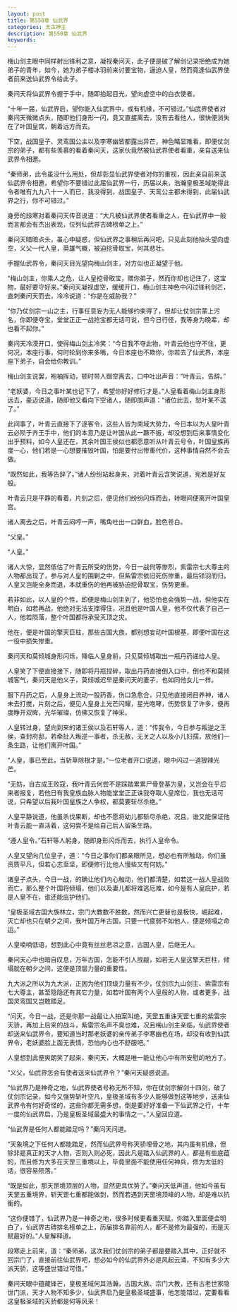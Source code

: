 ```yaml
---
layout: post
title: 第550章 仙武界
categories: 太古神王
description: 第550章 仙武界
keywords:
---
```


梅山剑主眼中同样射出锋利之意，凝视秦问天，此子便是破了解剑记录拒绝成为她弟子的青年，如今，她为弟子楼冰羽前来讨要宝物，逼迫人皇，然而竟逢仙武界使者前来送仙武界令给此子。

秦问天将仙武界令握于手中，随即抬起目光，望向虚空中的白衣使者。

“十年一届，仙武界启，望你能入仙武界中，或有机缘，不可错过。”仙武界使者对秦问天微微点头，随即他们身形一闪，竟又直接离去，没有去看他人，很快便消失在了叶国皇宫，朝着远方而去。

下空，战国皇子、灵鸾国公主以及李寒幽皆都露出异芒，神色略显难看，即便仗剑宗的弟子，都有些羡慕的看着秦问天，这家伙竟然被仙武界使者看重，亲自送来仙武界令相邀。

“秦师弟，此令虽没什么用处，但却彰显仙武界使者对你的重视，因此亲自前来送仙武界令相邀，希望你不要错过此届仙武界一行，历届以来，浩瀚皇极圣域能得此令者唯有九九八十一人而已，我没得到，战国皇子、天鸾公主都未得到，此届仙武界之行，你不可错过。”

身旁的段寒对着秦问天传音说道：“大凡被仙武界使者看重之人，在仙武界中一般而言都会有杰出表现，位列仙武界古碑榜单之上。”

秦问天暗暗点头，虽心中疑惑，但仙武界之事稍后再问吧，只见此刻他抬头望向虚空，义父一代人皇，英雄气概，被迫挖骨取宝，何其悲壮。

手握仙武界令，秦问天目光望向梅山剑主，对方似也正凝望于他。

“梅山剑主，你乘人之危，让人皇挖骨取宝，赠你弟子，然而你却也记住了，这宝物，最好要守好来。”秦问天凝视虚空，缓缓开口，梅山剑主神色中闪过锋利剑芒，直刺秦问天而去，冷冷说道：“你是在威胁我？”

“你乃仗剑宗一山之主，行事任意妄为无人能够约束得了，但却让仗剑宗蒙上污名，你即便夺宝，堂堂正正一战抢宝都无话可说，但今日行径，我等身为晚辈，却也看不起你。”

秦问天冷漠开口，使得梅山剑主冷笑：“今日我不夺此物，叶青云他也守不住，更何况，本座行事，何时轮到你来多嘴，今日本座也不欺你，你若去了仙武界，本座座下弟子，自会给你教训。”

梅山剑主说罢，袍袖挥动，顿时带人御空离去，口中吐出声音：“叶青云，告辞。”

“老妖婆，今日之事叶某也记下了，希望你好好修行才是。”人皇看着梅山剑主身形远去，豪迈说道，随即他又看向下空诸人，随即朗声道：“诸位此去，恕叶某不送了。”

此间事了，叶青云直接下了逐客令，这些人皆为南域大势力，今日本以为人皇叶青云必陨于齐王手中，他们的本意乃是让叶国从此一蹶不振，却没想到后来事情变化出乎预料，如今人皇还在，其余叶国王侯似也都愿意听从叶青云号令，叶国皇族再度一心，他们若是一心想要摧毁叶国，怕是要付出惨重代价，这种事情自然不会去做。

“既然如此，我等告辞了。”诸人纷纷站起身来，对着叶青云含笑说道，宛若是好友般。

叶青云只是平静的看着，片刻之后，便见他们纷纷闪烁而去，转眼间便离开叶国皇宫。

诸人离去之后，叶青云闷哼一声，嘴角吐出一口鲜血，脸色苍白。

“父皇。”

“人皇。”

诸人大惊，显然低估了叶青云所受的伤势，今日一战何等惨烈，紫雷宗七大尊主的人物都出现了，参与对人皇的围剿之中，但紫雷宗依旧死伤惨重，最后铩羽而归，人皇又岂能全身而退，本就重伤的他再被胁迫挖骨取宝，伤势更重。

若非如此，以人皇的个性，即便是梅山剑主到了，他恐怕也会强势一战，但他实在明白，如若再战，他绝对无法支撑得住，况且他是叶国人皇，他不仅代表了自己一人，他若陨落，整个叶国都将承受灭顶之灾。

他在，便是叶国的擎天巨柱，那些古国大族，都别想妄动叶国根基，即便叶国在这一役中损失惨重。

秦问天和莫倾城身形闪烁，降临人皇身前，只见莫倾城取出一瓶丹药递给人皇。

人皇笑了下便直接接下，随即将丹瓶捏碎，取出丹药直接倒入口中，倒也不和莫倾城客气，秦问天是他义子，莫倾城迟早是秦问天的妻子，也如同他女儿一样。

服下丹药之后，人皇身上流动一股药香，伤口急愈合，只见他直接闭目养神，诸人未去打搅，片刻之后，便见人皇身上光芒闪耀，星光咆哮，伤势恢复了许多，便再度睁开双眸，光华璀璨，仿佛又恢复了神采。

人皇转过身，望向到来的诸王侯以及石轩等人，道：“传我令，今日参与叛逆之王侯，查封府邸，若牵扯入叛逆一事者，杀无赦，无关之人以及小儿妇孺，放他们一条生路，让他们离开叶国。”

“人皇，事已至此，当斩草除根才是。”一位老者开口说道，眼中闪过一道狠辣光芒。

“无妨，自古成王败寇，我叶青云何尝不是踩踏累累尸骨登基为皇，又岂会在乎后来者报复，若他日有我皇族血脉人物能堂堂正正诛我夺取人皇席位，我也无话可说，只希望以后我叶国皇族之人争权，都莫要斩尽杀绝。”

人皇平静说道，他虽杀伐果断，却也不愿将幼儿都斩尽杀绝，况且，谁又能保证他叶青云能一直活着，这何尝不是给自己后人留条生路。

“遵人皇令。”石轩等人躬身，随即身形闪烁而去，执行人皇命令。

人皇又望向几位皇子，道：“今日之事你们都亲眼所见，想必也有所触动，你们虽资质平凡，但若心志至坚，即便修行比他人慢些又有何妨。”

诸皇子点头，今日一战，的确让他们内心触动，他们都清楚，如若这一战人皇战败而亡，那么整个叶国将倾塌，他们以及妻儿都将难逃厄难，如今是有人皇庇护，若是人皇不在，谁还能庇护他们。

“皇极圣域古国大族林立，宗门大教数不胜数，然而兴亡更替也是极快，崛起难，灭亡却也只在朝夕之间，我叶国万年古国，只要一代疲弱不如他人，便是倾塌之命运。”

人皇喃喃低语，想到此心中竟有丝丝悲凉之意，古国人皇，后继无人。

秦问天心中也暗自叹息，万年古国，怎能不引人觊觎，如若无人皇这擎天巨柱，倾塌就在朝夕之间，这便是顶层力量的重要性。

九大派之所以为九大派，正因为他们顶级力量有不少，仗剑宗九山剑主、紫雷宗有七大尊主，甚至隐隐还有其它力量，如若叶国有两个人皇般的人物，或者更多，战国灵鸾国又岂敢踏足。

“问天，今日一战，还是你那一战最让人拍案叫绝，天罡五重诛天罡七重的紫雷宗天骄，再加上后来的战斗，紫雷宗名声不臭也难，况且梅山剑主亲临，仙武界使者却送来仙武界令，要知道当时那老妖婆的亲传弟子李寒幽也在场，却没有收到仙武界令，老妖婆脸上面无表情，恐怕内心也不舒服吧。”

人皇想到此便爽朗笑了起来，秦问天，大概是唯一能让他心中有所安慰的地方了。

“义父，仙武界怎会有使者送来仙武界令？”秦问天疑惑说道。

“仙武界乃是神奇之地，仙武界使者号称无所不知，你在仗剑宗解剑十四剑，破了仗剑宗记录，如今又强势斩叶空凡，皇极圣域有多少人能够做到这等地步，送来仙武界令有何好奇怪的，这些你都无需多想，倒是要好好准备一下仙武界之行，十年一度的仙武界启，乃是皇极圣域最盛大的事情之一。”人皇回应道。

“仙武界是任何人都能踏足吗？”秦问天问道。

“天象境之下任何人都能踏足，然而仙武界号称天骄埋骨之地，其内虽有机缘，但除非是真正的天才人物，否则入则必死，因此凡是踏入仙武界的人，都是有些底蕴的，而且修为大多在天罡三重境以上，毕竟里面不能使用任何神兵，修为太低的话，很容易陨落。”

“既是如此，那天罡境顶层的人物，显然更具优势了。”秦问天低声道，他如今虽有天罡五重境界，斩天罡七重都能做到，然而若遇到天罡境顶峰的人物，却是难以抗衡的。

“这你便错了，仙武界乃是一神奇之地，很多时候更看重天赋，你踏入里面便会明白了，仙武界古碑排名榜单之上，历届排名靠前的人，都不是修为最强的，而是天赋最好的。”人皇解释道。

段寒走上前来，道：“秦师弟，这次我们仗剑宗的弟子都是要踏入其中，正好就不回宗门了，直接前往仙武界吧，想必如今的仙武界外必是风起云涌，不知有多少大派天骄，这等盛世错过可惜。”

秦问天眼中蕴藏锋芒，皇极圣域何其浩瀚，古国大族、宗门大教，还有古老世家隐世门派，天才人物不知多少，仙武界启乃是皇极圣域盛事，他怎能错过，定要看看这皇极圣域的天骄都是何等风采！

